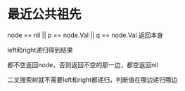 # 最近公共祖先

node == nil || p == node.Val || q == node.Val 返回本身

left和right递归得到结果

都不空返回node，否则返回不空的那一边，都空返回nil

二叉搜索树就不需要left和right都递归，判断值在哪边递归哪边
